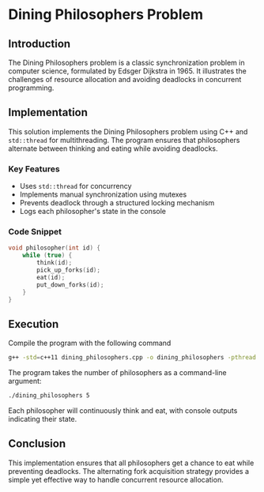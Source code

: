 # Dining Philosophers Problem

## Introduction  
The Dining Philosophers problem is a classic synchronization problem in computer science, formulated by Edsger Dijkstra in 1965. It illustrates the challenges of resource allocation and avoiding deadlocks in concurrent programming.  

## Implementation  
This solution implements the Dining Philosophers problem using C++ and `std::thread` for multithreading. The program ensures that philosophers alternate between thinking and eating while avoiding deadlocks.  

### Key Features  
- Uses `std::thread` for concurrency  
- Implements manual synchronization using mutexes  
- Prevents deadlock through a structured locking mechanism  
- Logs each philosopher's state in the console  

### Code Snippet  
```cpp
void philosopher(int id) {
    while (true) {
        think(id);
        pick_up_forks(id);
        eat(id);
        put_down_forks(id);
    }
}
```

## Execution

Compile the program with the following command 

```bash
g++ -std=c++11 dining_philosophers.cpp -o dining_philosophers -pthread
```
The program takes the number of philosophers as a command-line argument:

```bash
./dining_philosophers 5
```
Each philosopher will continuously think and eat, with console outputs indicating their state.

## Conclusion

This implementation ensures that all philosophers get a chance to eat while preventing deadlocks. The alternating fork acquisition strategy provides a simple yet effective way to handle concurrent resource allocation.